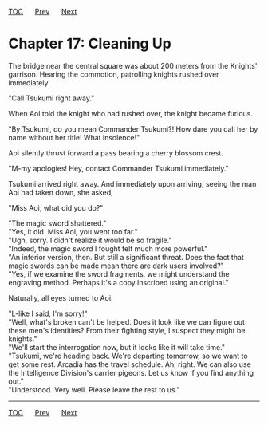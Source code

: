 [TOC](../readme.md)&nbsp;&nbsp;&nbsp;&nbsp;&nbsp;&nbsp;[Prev](Section_0016.md)&nbsp;&nbsp;&nbsp;&nbsp;&nbsp;&nbsp;[Next](Section_0018.md)



# Chapter 17: Cleaning Up

The bridge near the central square was about 200 meters from the
Knights' garrison. Hearing the commotion, patrolling knights rushed over
immediately.  
  
"Call Tsukumi right away."  
  
When Aoi told the knight who had rushed over, the knight became
furious.  
  
"By Tsukumi, do you mean Commander Tsukumi?! How dare you call her by
name without her title! What insolence!"  
  
Aoi silently thrust forward a pass bearing a cherry blossom crest.  
  
"M-my apologies! Hey, contact Commander Tsukumi immediately."  
  
Tsukumi arrived right away. And immediately upon arriving, seeing the
man Aoi had taken down, she asked,  
  
"Miss Aoi, what did you do?"  
  
"The magic sword shattered."  
"Yes, it did. Miss Aoi, you went too far."  
"Ugh, sorry. I didn't realize it would be so fragile."  
"Indeed, the magic sword I fought felt much more powerful."  
"An inferior version, then. But still a significant threat. Does the
fact that magic swords can be made mean there are dark users
involved?"  
"Yes, if we examine the sword fragments, we might understand the
engraving method. Perhaps it's a copy inscribed using an original."  
  
Naturally, all eyes turned to Aoi.  
  
"L-like I said, I'm sorry!"  
"Well, what's broken can't be helped. Does it look like we can figure
out these men's identities? From their fighting style, I suspect they
might be knights."  
"We'll start the interrogation now, but it looks like it will take
time."  
"Tsukumi, we're heading back. We're departing tomorrow, so we want to
get some rest. Arcadia has the travel schedule. Ah, right. We can also
use the Intelligence Division's carrier pigeons. Let us know if you find
anything out."  
"Understood. Very well. Please leave the rest to us."  
  
  
  


---
[TOC](../readme.md)&nbsp;&nbsp;&nbsp;&nbsp;&nbsp;&nbsp;[Prev](Section_0016.md)&nbsp;&nbsp;&nbsp;&nbsp;&nbsp;&nbsp;[Next](Section_0018.md)

